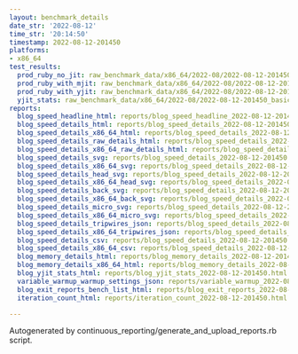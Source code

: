 ```yaml
---
layout: benchmark_details
date_str: '2022-08-12'
time_str: '20:14:50'
timestamp: 2022-08-12-201450
platforms:
- x86_64
test_results:
  prod_ruby_no_jit: raw_benchmark_data/x86_64/2022-08/2022-08-12-201450_basic_benchmark_prod_ruby_no_jit.json
  prod_ruby_with_mjit: raw_benchmark_data/x86_64/2022-08/2022-08-12-201450_basic_benchmark_prod_ruby_with_mjit.json
  prod_ruby_with_yjit: raw_benchmark_data/x86_64/2022-08/2022-08-12-201450_basic_benchmark_prod_ruby_with_yjit.json
  yjit_stats: raw_benchmark_data/x86_64/2022-08/2022-08-12-201450_basic_benchmark_yjit_stats.json
reports:
  blog_speed_headline_html: reports/blog_speed_headline_2022-08-12-201450.html
  blog_speed_details_html: reports/blog_speed_details_2022-08-12-201450.html
  blog_speed_details_x86_64_html: reports/blog_speed_details_2022-08-12-201450.x86_64.html
  blog_speed_details_raw_details_html: reports/blog_speed_details_2022-08-12-201450.raw_details.html
  blog_speed_details_x86_64_raw_details_html: reports/blog_speed_details_2022-08-12-201450.x86_64.raw_details.html
  blog_speed_details_svg: reports/blog_speed_details_2022-08-12-201450.svg
  blog_speed_details_x86_64_svg: reports/blog_speed_details_2022-08-12-201450.x86_64.svg
  blog_speed_details_head_svg: reports/blog_speed_details_2022-08-12-201450.head.svg
  blog_speed_details_x86_64_head_svg: reports/blog_speed_details_2022-08-12-201450.x86_64.head.svg
  blog_speed_details_back_svg: reports/blog_speed_details_2022-08-12-201450.back.svg
  blog_speed_details_x86_64_back_svg: reports/blog_speed_details_2022-08-12-201450.x86_64.back.svg
  blog_speed_details_micro_svg: reports/blog_speed_details_2022-08-12-201450.micro.svg
  blog_speed_details_x86_64_micro_svg: reports/blog_speed_details_2022-08-12-201450.x86_64.micro.svg
  blog_speed_details_tripwires_json: reports/blog_speed_details_2022-08-12-201450.tripwires.json
  blog_speed_details_x86_64_tripwires_json: reports/blog_speed_details_2022-08-12-201450.x86_64.tripwires.json
  blog_speed_details_csv: reports/blog_speed_details_2022-08-12-201450.csv
  blog_speed_details_x86_64_csv: reports/blog_speed_details_2022-08-12-201450.x86_64.csv
  blog_memory_details_html: reports/blog_memory_details_2022-08-12-201450.html
  blog_memory_details_x86_64_html: reports/blog_memory_details_2022-08-12-201450.x86_64.html
  blog_yjit_stats_html: reports/blog_yjit_stats_2022-08-12-201450.html
  variable_warmup_warmup_settings_json: reports/variable_warmup_2022-08-12-201450.warmup_settings.json
  blog_exit_reports_bench_list_html: reports/blog_exit_reports_2022-08-12-201450.bench_list.html
  iteration_count_html: reports/iteration_count_2022-08-12-201450.html

---
```

Autogenerated by continuous_reporting/generate_and_upload_reports.rb script.
